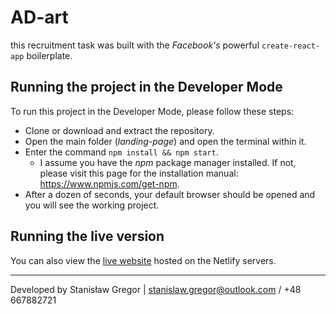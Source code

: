 # AD-art

this recruitment task was built with the _Facebook's_ powerful `create-react-app` boilerplate.

## Running the project in the Developer Mode

To run this project in the Developer Mode, please follow these steps:

- Clone or download and extract the repository.
- Open the main folder (_landing-page_) and open the terminal within it.
- Enter the command `npm install && npm start`.
  - I assume you have the _npm_ package manager installed. If not, please visit this page for the installation manual: https://www.npmjs.com/get-npm.
- After a dozen of seconds, your default browser should be opened and you will see the working project.

## Running the live version

You can also view the [live website](https://ad-art.netlify.com/) hosted on the Netlify servers.

---

Developed by Stanisław Gregor | stanislaw.gregor@outlook.com / +48 667882721